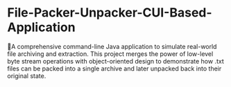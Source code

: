 # File-Packer-Unpacker-CUI-Based-Application
🚀A comprehensive command-line Java application to simulate real-world file archiving and extraction. This project merges the power of low-level byte stream operations with object-oriented design to demonstrate how .txt files can be packed into a single archive and later unpacked back into their original state.
